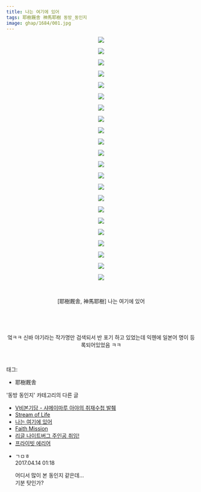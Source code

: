 ```yaml
---
title: 나는 여기에 있어
tags: 耶樹厩舎 神馬耶樹 동방_동인지
image: ghap/1684/001.jpg
---
```

<div class="article">
<p style="text-align: center; clear: none; float: none;"><img src="{{ site.nasurl }}/ghap/1684/001.jpg"/></p>
<p style="text-align: center; clear: none; float: none;"><img src="{{ site.nasurl }}/ghap/1684/002.jpg"/></p>
<p style="text-align: center; clear: none; float: none;"><img src="{{ site.nasurl }}/ghap/1684/003.jpg"/></p>
<p style="text-align: center; clear: none; float: none;"><img src="{{ site.nasurl }}/ghap/1684/004.jpg"/></p>
<p style="text-align: center; clear: none; float: none;"><img src="{{ site.nasurl }}/ghap/1684/005.jpg"/></p>
<p style="text-align: center; clear: none; float: none;"><img src="{{ site.nasurl }}/ghap/1684/006.jpg"/></p>
<p style="text-align: center; clear: none; float: none;"><img src="{{ site.nasurl }}/ghap/1684/007.jpg"/></p>
<p style="text-align: center; clear: none; float: none;"><img src="{{ site.nasurl }}/ghap/1684/008.jpg"/></p>
<p style="text-align: center; clear: none; float: none;"><img src="{{ site.nasurl }}/ghap/1684/009.jpg"/></p>
<p style="text-align: center; clear: none; float: none;"><img src="{{ site.nasurl }}/ghap/1684/010.jpg"/></p>
<p style="text-align: center; clear: none; float: none;"><img src="{{ site.nasurl }}/ghap/1684/011.jpg"/></p>
<p style="text-align: center; clear: none; float: none;"><img src="{{ site.nasurl }}/ghap/1684/012.jpg"/></p>
<p style="text-align: center; clear: none; float: none;"><img src="{{ site.nasurl }}/ghap/1684/013.jpg"/></p>
<p style="text-align: center; clear: none; float: none;"><img src="{{ site.nasurl }}/ghap/1684/014.jpg"/></p>
<p style="text-align: center; clear: none; float: none;"><img src="{{ site.nasurl }}/ghap/1684/015.jpg"/></p>
<p style="text-align: center; clear: none; float: none;"><img src="{{ site.nasurl }}/ghap/1684/016.jpg"/></p>
<p style="text-align: center; clear: none; float: none;"><img src="{{ site.nasurl }}/ghap/1684/017.jpg"/></p>
<p style="text-align: center; clear: none; float: none;"><img src="{{ site.nasurl }}/ghap/1684/018.jpg"/></p>
<p style="text-align: center; clear: none; float: none;"><img src="{{ site.nasurl }}/ghap/1684/019.jpg"/></p>
<p style="text-align: center; clear: none; float: none;"><img src="{{ site.nasurl }}/ghap/1684/020.jpg"/></p>
<p style="text-align: center; clear: none; float: none;"><img src="{{ site.nasurl }}/ghap/1684/021.jpg"/></p>
<p style="text-align: center; clear: none; float: none;"><img src="{{ site.nasurl }}/ghap/1684/022.jpg"/></p>
<p style="text-align: center; clear: none; float: none;"><br/></p>
<p style="text-align: center; clear: none; float: none;">[耶樹厩舎, 神馬耶樹] 나는 여기에 있어</p>
<p style="text-align: center; clear: none; float: none;"><br/></p>
<p style="text-align: center; clear: none; float: none;"><br/></p>
<p style="text-align: center; clear: none; float: none;">엌ㅋㅋ 신바 야기라는 작가명만 검색되서 반 포기 하고 있었는데 익헨에 일본어 명이 등록되어있었음 ㅋㅋ</p>
<p><br/></p>
</div><div class="tagTrail">
<p>태그: </p>
<ul>
<li>耶樹厩舎</li>
</ul>
</div><div class="another">
<p>'동방 동인지' 카테고리의 다른 글</p>
<ul>
<li><a href="/2016-08-19-ghap_1694">V비본기담 - 샤메이마루 아야의 취재수첩 발췌</a></li>
<li><a href="/2016-08-19-ghap_1692">Stream of Life</a></li>
<li><a href="/2016-08-19-ghap_1684">나는 여기에 있어</a></li>
<li><a href="/2016-08-18-ghap_1683">Faith Mission</a></li>
<li><a href="/2016-08-18-ghap_1682">리글 나이트버그 주인공 취임!</a></li>
<li><a href="/2016-08-18-ghap_1681">프라이빗 에리어</a></li>
</ul>
</div><div class="cb_module cb_fluid">
<div class="cb_wrt cb_profile">
<div class="comment">
<ul>
<li class="cb_thumb_off" id="comment14964733">
<div class="cb_comment_area">
<div class="cb_info_area">
<div class="cb_section">
<span class="cb_nick_name">ㄱㅁㅎ</span>
</div>
<div class="cb_section">
<span class="cb_date">2017.04.14 01:18 </span>
</div>
</div>
<div class="cb_dsc_comment">
<p class="cb_dsc">
											어디서 많이 본 동인지 같은데...<br/>
기분 탓인가?
										</p>
</div>
</div></li>
</ul>
</div>
</div><!-- commentList close -->
</div>